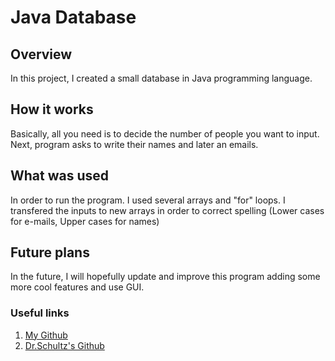 # Java Database

## Overview
In this project, I created a small database in Java programming language.

## How it works
Basically, all you need is to decide the number of people you want to input. Next, program asks to write their names and later an emails.

## What was used
In order to run the program. I used several arrays and "for" loops. I transfered the inputs to new arrays in order to correct spelling (Lower cases for e-mails, Upper cases for names)

## Future plans
In the future, I will hopefully update and improve this program adding some more cool features and use GUI.

### Useful links
1. [My Github](https://github.com/alan-kantserov)
2. [Dr.Schultz's Github](https://github.com/Trismeg)
